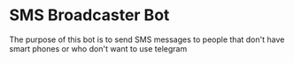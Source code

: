 # SMS Broadcaster Bot

The purpose of this bot is to send SMS messages to people that don't have smart phones or who don't want to use telegram